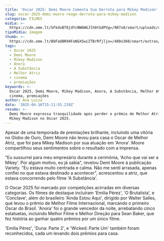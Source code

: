 ```yaml
---
title: 'Oscar 2025: Demi Moore Comenta Sua Derrota para Mikey Madison'
slug: oscar-2025-demi-moore-reage-derrota-para-mikey-madison
categoria: FILMES
midia: >-
  https://cdn.ome.lt/SFkdvBf8jdYcNW6WGJlh0tGdPVg=/987x0/smart/uploads/conteudo/fotos/OMELETE_CAPA_-_2025-04-16T114440.964.png
tipoMidia: imagem
thumb: >-
  https://cdn.ome.lt/B8FaUBR94FoNGXSwiITBrRfjljo=/480x360/smart/extras/conteudos/omelete_THUMB_-_2025-04-16T114419.172.png
tags:
  - Oscar 2025
  - Demi Moore
  - Mikey Madison
  - Anora
  - A Substância
  - Melhor Atriz
  - cinema
  - premiações
keywords: >-
  Oscar 2025, Demi Moore, Mikey Madison, Anora, A Substância, Melhor Atriz,
  cinema, premiações
author: Ana Luiza
data: '2025-04-16T15:11:55.239Z'
resumo: >-
  Demi Moore expressa tranquilidade após perder o prêmio de Melhor Atriz para
  Mikey Madison no Oscar 2025.
---
```


Apesar de uma temporada de premiações brilhante, incluindo uma vitória no Globo de Ouro, Demi Moore não levou para casa o Oscar de Melhor Atriz, que foi para Mikey Madison por sua atuação em 'Anora'. Moore compartilhou seus sentimentos sobre o resultado com a imprensa. 

"Eu sussurrei para meu empresário durante a cerimônia, 'Acho que vai ser a Mikey'. Por algum motivo, eu já sabia", revelou Demi Moore à publicação Variety. "Eu estava muito centrada e calma. Não me senti arrasada, apenas confiei no que estava destinado a acontecer", acrescentou a atriz, que estava concorrendo pelo filme 'A Substância'.

O Oscar 2025 foi marcado por competições acirradas em diversas categorias. Os filmes de destaque incluíram 'Emilia Pérez', 'O Brutalista', e 'Conclave', além do brasileiro 'Ainda Estou Aqui', dirigido por Walter Salles, que levou o prêmio de Melhor Filme Internacional, marcando o primeiro Oscar do Brasil. 'Anora' foi o grande vencedor da noite, arrebatando cinco estatuetas, incluindo Melhor Filme e Melhor Direção para Sean Baker, que fez história ao ganhar quatro prêmios por um único filme.

'Emilia Pérez', 'Duna: Parte 2', e 'Wicked: Parte Um' também foram reconhecidos, cada um levando dois prêmios para casa.
